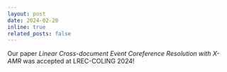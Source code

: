 ```yaml
---
layout: post
date: 2024-02-20
inline: true 
related_posts: false
---
```


Our paper *Linear Cross-document Event Coreference Resolution with X-AMR* was accepted at LREC-COLING 2024!
